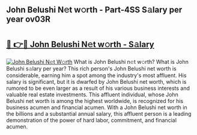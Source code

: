 ## John Belushi N𝚎t w𝚘rth - Part-4SS S𝚊lary per year ov03R

# <h2><a href="http://gc44ky5.nevu.top/?p=John+Belushi">🔗 👉🔴 John Belushi N𝚎t w𝚘rth - S𝚊lary</a></h2>

[![John Belushi N𝚎t W𝚘rth](https://i.imgur.com/Oavwk0R.jpeg)](http://gc44ky5.nevu.top/?p=John+Belushi)
What is John Belushi n𝚎t w𝚘rth? What is John Belushi s𝚊lary per year?
This rich person's John Belushi net worth is considerable, earning him a spot among the industry's most affluent. His salary is significant, but it is dwarfed by John Belushi net worth, which is rumored to be even larger as a result of his various business interests and valuable real estate investments. This affluent individual, whose John Belushi net worth is among the highest worldwide, is recognized for his business acumen and financial acumen. With a John Belushi net worth in the billions and a substantial annual salary, this affluent person is a leading demonstration of the power of hard labor, commitment, and financial acumen.
